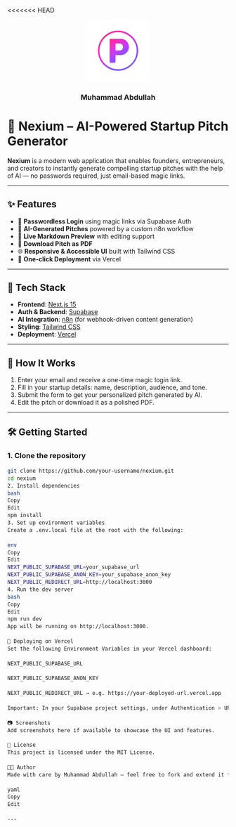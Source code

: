 <<<<<<< HEAD
<a name="readme-top"></a>

<div align="center">

  <img src="./public/android-chrome-192x192.png" alt="logo" width="140"  height="auto" />
  <br/>

  <h3><b>Muhammad Abdullah</b></h3>

</div>

<!-- TABLE OF CONTENTS -->

# 🚀 Nexium – AI-Powered Startup Pitch Generator

**Nexium** is a modern web application that enables founders, entrepreneurs, and creators to instantly generate compelling startup pitches with the help of AI — no passwords required, just email-based magic links.

---

## ✨ Features

- 🔐 **Passwordless Login** using magic links via Supabase Auth
- 🤖 **AI-Generated Pitches** powered by a custom n8n workflow
- 📝 **Live Markdown Preview** with editing support
- 📄 **Download Pitch as PDF**
- 🌐 **Responsive & Accessible UI** built with Tailwind CSS
- 🚀 **One-click Deployment** via Vercel

---

## 🔧 Tech Stack

- **Frontend**: [Next.js 15](https://nextjs.org/)
- **Auth & Backend**: [Supabase](https://supabase.com/)
- **AI Integration**: [n8n](https://n8n.io/) (for webhook-driven content generation)
- **Styling**: [Tailwind CSS](https://tailwindcss.com/)
- **Deployment**: [Vercel](https://vercel.com)

---

## 🧪 How It Works

1. Enter your email and receive a one-time magic login link.
2. Fill in your startup details: name, description, audience, and tone.
3. Submit the form to get your personalized pitch generated by AI.
4. Edit the pitch or download it as a polished PDF.

---

## 🛠️ Getting Started

### 1. Clone the repository

```bash
git clone https://github.com/your-username/nexium.git
cd nexium
2. Install dependencies
bash
Copy
Edit
npm install
3. Set up environment variables
Create a .env.local file at the root with the following:

env
Copy
Edit
NEXT_PUBLIC_SUPABASE_URL=your_supabase_url
NEXT_PUBLIC_SUPABASE_ANON_KEY=your_supabase_anon_key
NEXT_PUBLIC_REDIRECT_URL=http://localhost:3000
4. Run the dev server
bash
Copy
Edit
npm run dev
App will be running on http://localhost:3000.

🚀 Deploying on Vercel
Set the following Environment Variables in your Vercel dashboard:

NEXT_PUBLIC_SUPABASE_URL

NEXT_PUBLIC_SUPABASE_ANON_KEY

NEXT_PUBLIC_REDIRECT_URL → e.g. https://your-deployed-url.vercel.app

Important: In your Supabase project settings, under Authentication > URL Configuration, whitelist your deployed URL in Site URL and Redirect URLs.

📷 Screenshots
Add screenshots here if available to showcase the UI and features.

📄 License
This project is licensed under the MIT License.

👨‍💻 Author
Made with care by Muhammad Abdullah — feel free to fork and extend it for your own use.

yaml
Copy
Edit

---

```
